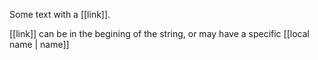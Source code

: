 Some text with a [[link]].

[[link]] can be in the begining of the string, or may have a specific [[local name | name]]
